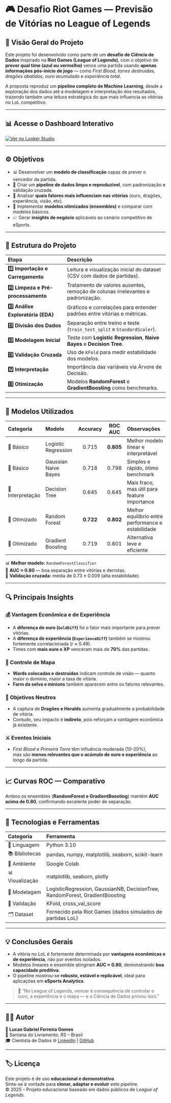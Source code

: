 # 🎮 Desafio Riot Games — Previsão de Vitórias no League of Legends

## 🧭 Visão Geral do Projeto

Este projeto foi desenvolvido como parte de um **desafio de Ciência de Dados** inspirado na **Riot Games (League of Legends)**, com o objetivo de **prever qual time (azul ou vermelho)** vence uma partida usando **apenas informações pós-início de jogo** — como *First Blood*, *torres destruídas*, *dragões abatidos*, *ouro acumulado* e *experiência total*.

A proposta reproduz um **pipeline completo de Machine Learning**, desde a exploração dos dados até a modelagem e interpretação dos resultados, trazendo também uma leitura estratégica do que mais influencia as vitórias no LoL competitivo.

---

## 📊 Acesse o Dashboard Interativo
[![Ver no Looker Studio](https://img.shields.io/badge/LoL%20Dashboard%20-%20Abrir%20Painel-blueviolet?style=for-the-badge&logo=googledatastudio)](https://lookerstudio.google.com/reporting/68d538d5-b85f-47f7-aaf4-4367a07555c1)

---

## ⚙️ Objetivos

- 📊 Desenvolver um **modelo de classificação** capaz de prever o vencedor da partida.
- 🧼 Criar um **pipeline de dados limpo e reproduzível**, com padronização e validação cruzada.
- 🧠 Analisar **quais fatores mais influenciam nas vitórias** (ouro, dragões, experiência, visão, etc).
- 🚀 Implementar **modelos otimizados (ensembles)** e comparar com modelos básicos.
- 📈 Gerar **insights de negócio** aplicáveis ao cenário competitivo de eSports.

---

## 🧩 Estrutura do Projeto

| Etapa | Descrição |
|:--|:--|
| **1️⃣ Importação e Carregamento** | Leitura e visualização inicial do dataset (CSV com dados de partidas). |
| **2️⃣ Limpeza e Pré-processamento** | Tratamento de valores ausentes, remoção de colunas irrelevantes e padronização. |
| **3️⃣ Análise Exploratória (EDA)** | Gráficos e correlações para entender padrões entre vitórias e métricas. |
| **4️⃣ Divisão dos Dados** | Separação entre treino e teste (`train_test_split` e `StandardScaler`). |
| **5️⃣ Modelagem Inicial** | Teste com **Logistic Regression**, **Naive Bayes** e **Decision Tree**. |
| **6️⃣ Validação Cruzada** | Uso de `KFold` para medir estabilidade dos modelos. |
| **7️⃣ Interpretação** | Importância das variáveis via Árvore de Decisão. |
| **8️⃣ Otimização** | Modelos **RandomForest** e **GradientBoosting** como benchmarks. |

---

## 🧠 Modelos Utilizados

| Categoria | Modelo | Accuracy | ROC AUC | Observações |
|:--|:--|:--:|:--:|:--|
| 🔹 Básico | Logistic Regression | 0.715 | **0.805** | Melhor modelo linear e interpretável |
| 🔹 Básico | Gaussian Naive Bayes | 0.718 | 0.798 | Simples e rápido, ótimo benchmark |
| 🔹 Interpretação | Decision Tree | 0.645 | 0.645 | Mais fraco, mas útil para feature importance |
| 🔸 Otimizado | Random Forest | **0.722** | **0.802** | Melhor equilíbrio entre performance e estabilidade |
| 🔸 Otimizado | Gradient Boosting | 0.719 | 0.801 | Alternativa leve e eficiente |

📊 **Melhor modelo:** `RandomForestClassifier`  
🎯 **AUC ≈ 0.80** — boa separação entre vitórias e derrotas.  
🔁 **Validação cruzada:** média de 0.73 ± 0.009 (alta estabilidade).

---

## 🔍 Principais Insights

### 💰 Vantagem Econômica e de Experiência
- A **diferença de ouro (`GoldDiff`)** foi o fator mais importante para prever vitórias.  
- A **diferença de experiência (`ExperienceDiff`)** também se mostrou fortemente correlacionada (r ≈ 0.49).  
- Times com **mais ouro e XP** venceram mais de **70%** das partidas.

### 🧠 Controle de Mapa
- **Wards colocadas e destruídas** indicam controle de visão — quanto maior o domínio, maior a taxa de vitória.  
- **Farm da selva e minions** também aparecem entre os fatores relevantes.

### 🐉 Objetivos Neutros
- A captura de **Dragões e Heralds** aumenta gradualmente a probabilidade de vitória.  
- Contudo, seu impacto é **indireto**, pois reforçam a vantagem econômica já existente.

### ⚔️ Eventos Iniciais
- *First Blood* e *Primeira Torre* têm influência moderada (10–20%),  
  mas são **menos relevantes que o acúmulo de ouro e experiência** ao longo da partida.

---

## 📈 Curvas ROC — Comparativo

Ambos os ensembles (**RandomForest e GradientBoosting**) mantêm **AUC acima de 0.80**, confirmando excelente poder de separação.

---

## 🧮 Tecnologias e Ferramentas

| Categoria | Ferramenta |
|:--|:--|
| 🐍 Linguagem | Python 3.10 |
| 📚 Bibliotecas | pandas, numpy, matplotlib, seaborn, scikit-learn |
| 🔬 Ambiente | Google Colab |
| 📊 Visualização | matplotlib, seaborn, plotly |
| 🧠 Modelagem | LogisticRegression, GaussianNB, DecisionTree, RandomForest, GradientBoosting |
| 🧪 Validação | KFold, cross_val_score |
| 🗂️ Dataset | Fornecido pela Riot Games (dados simulados de partidas LoL) |

---

## 💡 Conclusões Gerais

- A vitória no LoL é fortemente determinada por **vantagens econômicas e de experiência**, não por eventos isolados.  
- Modelos lineares e ensemble atingiram **AUC ≈ 0.80**, demonstrando **boa capacidade preditiva**.  
- O pipeline mostrou-se **robusto, estável e replicável**, ideal para aplicações em **eSports Analytics**.

> 🧩 “No League of Legends, vencer é consequência de controlar o ouro, a experiência e o mapa — e a Ciência de Dados provou isso.”

---

## 🧑‍💻 Autor

**👤 Lucas Gabriel Ferreira Gomes**  
📍 Santana do Livramento, RS – Brasil  
🎓 Cientista de Dados
🌐 [LinkedIn](www.linkedin.com/in/lucas-gabriel-dados) | [GitHub](https://github.com/Oreki820)

---

## 🏷️ Licença

Este projeto é de uso **educacional e demonstrativo**.  
Sinta-se à vontade para **clonar, adaptar e evoluir** este pipeline.  
© 2025 – Projeto educacional baseado em dados públicos de *League of Legends*.
